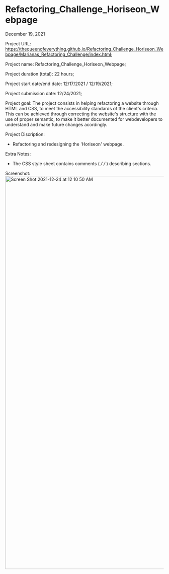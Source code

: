 # Refactoring_Challenge_Horiseon_Webpage

December 19,  2021

Project URL: https://thequeenofeverything.github.io/Refactoring_Challenge_Horiseon_Webpage/Marianas_Refactoring_Challenge/index.html;


Project name: Refactoring_Challenge_Horiseon_Webpage;


Project duration (total): 22 hours;


Project start date/end date: 12/17/2021 / 12/19/2021;


Project submission date: 12/24/2021;


Project goal: The project consists in helping refactoring a website through HTML and CSS, to meet the accessibility standards of the client's criteria. This can be achieved through correcting the website's structure with the use of proper semantic, to make it better documented for webdevelopers to understand and make future changes acordingly.



Project Discription:
- Refactoring and redesigning the 'Horiseon' webpage. 




Extra Notes:
- The CSS style sheet contains comments ( */ /* ) describing sections.







Screenshot:
<img width="1249" alt="Screen Shot 2021-12-24 at 12 10 50 AM" src="https://user-images.githubusercontent.com/65464431/147425197-959bf46a-26cc-4d3f-be8d-1dab990eac9f.png">
